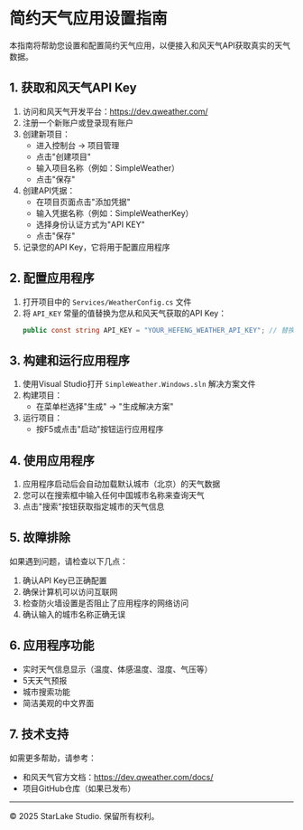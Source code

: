 # 简约天气应用设置指南

本指南将帮助您设置和配置简约天气应用，以便接入和风天气API获取真实的天气数据。

## 1. 获取和风天气API Key

1. 访问和风天气开发平台：https://dev.qweather.com/
2. 注册一个新账户或登录现有账户
3. 创建新项目：
   - 进入控制台 -> 项目管理
   - 点击"创建项目"
   - 输入项目名称（例如：SimpleWeather）
   - 点击"保存"
4. 创建API凭据：
   - 在项目页面点击"添加凭据"
   - 输入凭据名称（例如：SimpleWeatherKey）
   - 选择身份认证方式为"API KEY"
   - 点击"保存"
5. 记录您的API Key，它将用于配置应用程序

## 2. 配置应用程序

1. 打开项目中的 `Services/WeatherConfig.cs` 文件
2. 将 `API_KEY` 常量的值替换为您从和风天气获取的API Key：
   ```csharp
   public const string API_KEY = "YOUR_HEFENG_WEATHER_API_KEY"; // 替换为您的实际API Key
   ```

## 3. 构建和运行应用程序

1. 使用Visual Studio打开 `SimpleWeather.Windows.sln` 解决方案文件
2. 构建项目：
   - 在菜单栏选择"生成" -> "生成解决方案"
3. 运行项目：
   - 按F5或点击"启动"按钮运行应用程序

## 4. 使用应用程序

1. 应用程序启动后会自动加载默认城市（北京）的天气数据
2. 您可以在搜索框中输入任何中国城市名称来查询天气
3. 点击"搜索"按钮获取指定城市的天气信息

## 5. 故障排除

如果遇到问题，请检查以下几点：

1. 确认API Key已正确配置
2. 确保计算机可以访问互联网
3. 检查防火墙设置是否阻止了应用程序的网络访问
4. 确认输入的城市名称正确无误

## 6. 应用程序功能

- 实时天气信息显示（温度、体感温度、湿度、气压等）
- 5天天气预报
- 城市搜索功能
- 简洁美观的中文界面

## 7. 技术支持

如需更多帮助，请参考：
- 和风天气官方文档：https://dev.qweather.com/docs/
- 项目GitHub仓库（如果已发布）

---
© 2025 StarLake Studio. 保留所有权利。